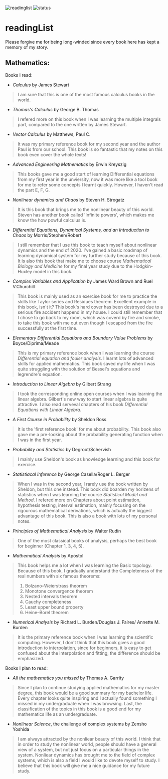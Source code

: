 ![readinglist](https://img.shields.io/badge/math-reading%20list-orange)     ![status](https://img.shields.io/badge/status-updating-blue)

# readingList

Please forgive me for being long-winded since every book here has kept a memory of my story.

## Mathematics:
Books I read:
+ *Calculus* by James Stewart  
 > I am sure that this is one of the most famous calculus books in the world.  

+ *Thomas's Calculus* by George B. Thomas
> I refered more on this book when I was learning the multiple integrals part, compared to the one written by James Stewart.

+ *Vector Calculus* by Matthews, Paul C.

>   It was my primary reference book for my second year and the author Paul is from our school. This book is so fantastic that my notes on this book even cover the whole texts!

+ *Advanced Engineering Mathematics* by Erwin Kreyszig 

>This books gave me a good start of learning Differential equations from my first year in the unviersity, now it was more like a tool book for me to refer some concepts I learnt quickly. However, I haven't read the part E, F, G.

+ *Nonlinear dynamics and Chaos* by Steven H. Strogatz  

> It is this book that brings me to the nonlinear beauty of this world. Steven has another book called 'Infinite powers', which makes me know the how powful calculus is.

+ *Differential Equations, Dynamical Systems, and an Introduction to Chaos* by Morris/Stephen/Robert 

> I still remember that I use this book to teach myself about nonlinear dynamics and the end of 2020. I've gained a basic roadmap of learning dynamical system for my further study because of this book. It is also this book that make me to choose course *Mathematical Biology and Medicine* for my final year study due to the Hodgkin-Huxley model in this book.

+ *Complex Variables and Application* by James Ward Brown and Ruel V.Churchill 

> This book is mainly used as an exercise book for me to practice the skills like Taylor series and Residues theorem. Excellent example in this book, isn't it? This book's hard cover has been destroyed due to a serious fire accident happend in my house. I could still remember that I chose to go back to my room, which was coverd by fire and smoke, to take this book with me out even though I escaped from the fire successfully at the first time.

+ *Elementary Differential Equations and Boundary Value Problems* by Boyce/Diprima/Meade 

>  This is my primary reference book when I was learning the course *Differential equation and fouier analysis*. I learnt lots of advanced skills for applied mathematics. This book saved my life when I was quite struggling with the solution of Bessel's equations and legrendre's equation.

+ *Introduction to Linear Algebra* by Gilbert Strang

>  I took the corresponding online open courses when I was learning the linear algebra. Gilbert's new way to start linear algebra is quite attractive. I also read serveval chapters of his book *Differential Equations with Linear Algebra*.

+ *A First Course in Probability* by Sheldon Ross 

> It is the 'first reference book' for me about probability. This book also gave me a pre-looking about the probability generating function when I was in the first year. 

+ *Probability and Statistics* by Degroot/Schervish

> I mainly use Sheldon's book as knowledge learning and this book for exercise.

+ *Statistiacal Inference* by George Casella/Roger L. Berger

> When I was in the second year, I rarely use the book written by Sheldon, but this one instead. This book did boarden my horizens of statistics when I was learning the course *Statistical Model and Method*. I refered more on Chapters about point estimation, hypothesis testing, interval estimation, mainly focusing on the rigourous mathematical derivations, which is actually the biggest advantage of this book. This is also a book with lots of my personal notes.

+ *Principles of Mathematical Analysis* by Walter Rudin

> One of the most classical books of analysis, perhaps the best book for beginner (Chapter 1, 3, 4, 5). 

+ *Mathematical Analysis* by Apostol

> This book helps me a lot when I was learning the Basic topology. Because of this book, I gradually understand the  Completeness of the real numbers with six famous theorems:
>
> 1. Bolzano–Weierstrass theorem
> 2. Monotone convergence theorem
> 3. Nested intervals theorem
> 4. Cauchy completeness
> 5. Least upper bound property
> 6. Heine–Borel theorem

+ *Numerical Analysis* by Richard L. Burden/Douglas J. Faires/ Annette M. Burden

> It is the primary reference book when I was learning the scientific computing. However, I don't think that this book gives a good introduction to interpolation, since for beginners, it is easy to get confused about the interpolation and fitting, the difference should be emphasized.  





Books I plan to read:

+ *All the mathematics you missed* by Thomas A. Garrity

> Since I plan to continue studying applied mathematics for my master degree, this book would be a good summary for my bachelor life. Every chapter looks quite inspiring and I actually found something I missed in my undergraduate when I was browsing. Last, the classification of the topics in this book is a good end for my mathematics life as an undergraduate.

+ *Nonlinear Science*, the challenge of complex systems by Zensho Yoshida

> I am always attracted by the nonliear beauty of this world. I think that in order to study the nonlinear world, people should have a general view of a system, but not just focus on a particular things in the system.  Nonliear dynamics has brought me to the field of complex systems, which is also a field I would like to devote myself to study. I believe that this book will give me a nice guidance for my future study.









